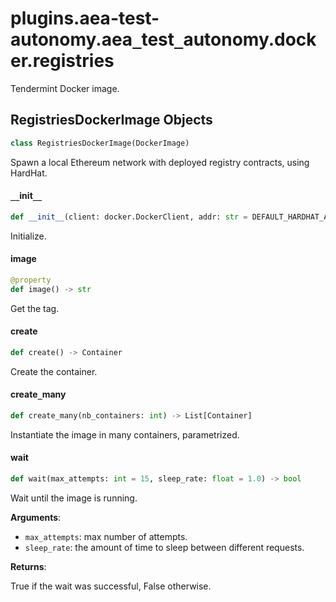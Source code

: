 <a id="plugins.aea-test-autonomy.aea_test_autonomy.docker.registries"></a>

# plugins.aea-test-autonomy.aea`_`test`_`autonomy.docker.registries

Tendermint Docker image.

<a id="plugins.aea-test-autonomy.aea_test_autonomy.docker.registries.RegistriesDockerImage"></a>

## RegistriesDockerImage Objects

```python
class RegistriesDockerImage(DockerImage)
```

Spawn a local Ethereum network with deployed registry contracts, using HardHat.

<a id="plugins.aea-test-autonomy.aea_test_autonomy.docker.registries.RegistriesDockerImage.__init__"></a>

#### `__`init`__`

```python
def __init__(client: docker.DockerClient, addr: str = DEFAULT_HARDHAT_ADDR, port: int = DEFAULT_HARDHAT_PORT, env_vars: Optional[Dict] = None)
```

Initialize.

<a id="plugins.aea-test-autonomy.aea_test_autonomy.docker.registries.RegistriesDockerImage.image"></a>

#### image

```python
@property
def image() -> str
```

Get the tag.

<a id="plugins.aea-test-autonomy.aea_test_autonomy.docker.registries.RegistriesDockerImage.create"></a>

#### create

```python
def create() -> Container
```

Create the container.

<a id="plugins.aea-test-autonomy.aea_test_autonomy.docker.registries.RegistriesDockerImage.create_many"></a>

#### create`_`many

```python
def create_many(nb_containers: int) -> List[Container]
```

Instantiate the image in many containers, parametrized.

<a id="plugins.aea-test-autonomy.aea_test_autonomy.docker.registries.RegistriesDockerImage.wait"></a>

#### wait

```python
def wait(max_attempts: int = 15, sleep_rate: float = 1.0) -> bool
```

Wait until the image is running.

**Arguments**:

- `max_attempts`: max number of attempts.
- `sleep_rate`: the amount of time to sleep between different requests.

**Returns**:

True if the wait was successful, False otherwise.

